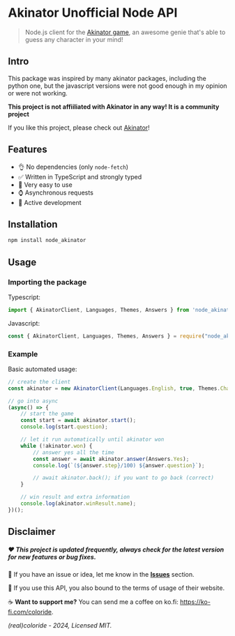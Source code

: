 # Akinator Unofficial Node API

> Node.js client for the [Akinator game](https://akinator.com), an awesome genie that's able to guess any character in your mind!

## Intro

This package was inspired by many akinator packages, including the python one, but the javascript versions were not good enough in my opinion or were not working.

**This project is not affiiliated with Akinator in any way! It is a community project**

If you like this project, please check out [Akinator](https://akinator.com)!

## Features

* 👌 No dependencies (only `node-fetch`)
* ✅ Written in TypeScript and strongly typed
* 🧸 Very easy to use
* ⌚ Asynchronous requests
* 🔁 Active development

## Installation

```bash
npm install node_akinator
```

## Usage

### Importing the package

Typescript:
```typescript
import { AkinatorClient, Languages, Themes, Answers } from 'node_akinator';
```

Javascript:
```javascript
const { AkinatorClient, Languages, Themes, Answers } = require("node_akinator");
```

### Example

Basic automated usage:
```typescript
// create the client
const akinator = new AkinatorClient(Languages.English, true, Themes.Character);

// go into async
(async() => {
    // start the game
    const start = await akinator.start();
    console.log(start.question);

    // let it run automatically until akinator won
    while (!akinator.won) {
        // answer yes all the time
        const answer = await akinator.answer(Answers.Yes);
        console.log(`(${answer.step}/100) ${answer.question}`);

        // await akinator.back(); if you want to go back (correct)
    }

    // win result and extra information
    console.log(akinator.winResult.name);
})();
```

## Disclaimer
##### ❤️ This project is updated frequently, **always check for the latest version for new features or bug fixes**.

🚀 If you have an issue or idea, let me know in the [**Issues**](https://github.com/realcoloride/node_akinator/issues) section.

📜 If you use this API, you also bound to the terms of usage of their website.

☕ **Want to support me?** You can send me a coffee on ko.fi: https://ko-fi.com/coloride. 

*(real)coloride - 2024, Licensed MIT.*

